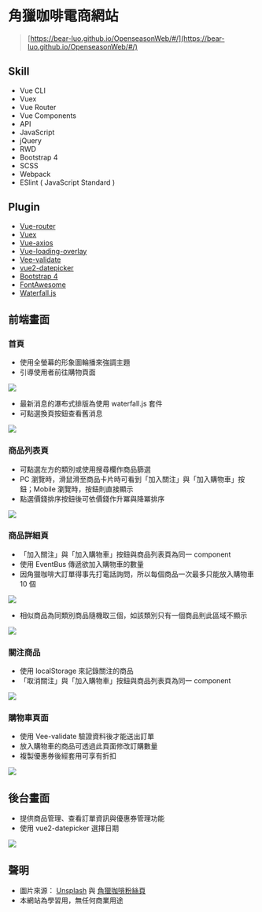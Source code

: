 # 角獵咖啡電商網站
> [https://bear-luo.github.io/OpenseasonWeb/#/](https://bear-luo.github.io/OpenseasonWeb/#/)

## Skill
* Vue CLI
* Vuex
* Vue Router
* Vue Components
* API
* JavaScript
* jQuery
* RWD
* Bootstrap 4
* SCSS
* Webpack
* ESlint ( JavaScript Standard )

## Plugin
* [Vue-router](https://github.com/vuejs/vue-router#readme)
* [Vuex](https://vuex.vuejs.org/zh/guide/)
* [Vue-axios](https://www.npmjs.com/package/vue-axios)
* [Vue-loading-overlay](https://github.com/ankurk91/vue-loading-overlay)
* [Vee-validate](https://github.com/baianat/vee-validate)
* [vue2-datepicker](https://github.com/mengxiong10/vue2-datepicker)
* [Bootstrap 4](https://getbootstrap.com/)
* [FontAwesome](https://fontawesome.com/)
* [Waterfall.js](http://raphamorim.io/waterfall.js/)

## 前端畫面
### 首頁
* 使用全螢幕的形象圖輪播來強調主題
* 引導使用者前往購物頁面

![](https://user-images.githubusercontent.com/61472045/89060646-f0b1e680-d395-11ea-99de-fe3182350baf.png)

* 最新消息的瀑布式排版為使用 waterfall.js 套件
* 可點選換頁按鈕查看舊消息

![](https://user-images.githubusercontent.com/61472045/89059539-f4dd0480-d393-11ea-86fc-c3bde541f152.png)


### 商品列表頁
* 可點選左方的類別或使用搜尋欄作商品篩選
* PC 瀏覽時，滑鼠滑至商品卡片時可看到「加入關注」與「加入購物車」按鈕；Mobile 瀏覽時，按鈕則直接顯示
* 點選價錢排序按鈕後可依價錢作升冪與降冪排序

![](https://user-images.githubusercontent.com/61472045/89060871-5605d780-d396-11ea-9ce8-f990653c2c72.png)


### 商品詳細頁
* 「加入關注」與「加入購物車」按鈕與商品列表頁為同一 component
* 使用 EventBus 傳遞欲加入購物車的數量
* 因角獵咖啡大訂單得事先打電話詢問，所以每個商品一次最多只能放入購物車 10 個

![](https://user-images.githubusercontent.com/61472045/89063890-8d2ab780-d39b-11ea-9174-9a8154d57cac.png)

* 相似商品為同類別商品隨機取三個，如該類別只有一個商品則此區域不顯示

![](https://user-images.githubusercontent.com/61472045/89064604-df200d00-d39c-11ea-9544-629b0237eb51.png)


### 關注商品
* 使用 localStorage 來記錄關注的商品
* 「取消關注」與「加入購物車」按鈕與商品列表頁為同一 component

![](https://user-images.githubusercontent.com/61472045/89064934-6ff6e880-d39d-11ea-9035-e39096748100.png)


### 購物車頁面
* 使用 Vee-validate 驗證資料後才能送出訂單
* 放入購物車的商品可透過此頁面修改訂購數量
* 複製優惠券後經套用可享有折扣

![](https://user-images.githubusercontent.com/61472045/89065237-de3bab00-d39d-11ea-86a0-2100d6e83e55.png)


## 後台畫面
* 提供商品管理、查看訂單資訊與優惠券管理功能
* 使用 vue2-datepicker 選擇日期

![](https://user-images.githubusercontent.com/61472045/89065839-fc55db00-d39e-11ea-82a2-24e4e9844bfb.png)


## 聲明
* 圖片來源： [Unsplash](https://unsplash.com/) 與 [角獵咖啡粉絲頁](https://www.facebook.com/%E8%A7%92%E7%8D%B5%E5%92%96%E5%95%A1-Open-Season-642663222541449/)
* 本網站為學習用，無任何商業用途
